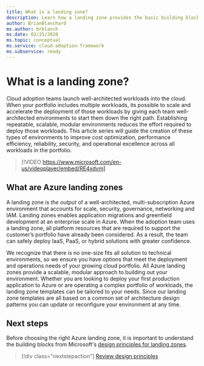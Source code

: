 ```yaml
---
title: What is a landing zone?
description: Learn how a landing zone provides the basic building block of any cloud adoption environment.
author: BrianBlanchard
ms.author: brblanch
ms.date: 02/25/2020
ms.topic: conceptual
ms.service: cloud-adoption-framework
ms.subservice: ready
---
```


<!-- markdownlint-disable MD026 -->

# What is a landing zone?

Cloud adoption teams launch well-architected workloads into the cloud. When your portfolio includes multiple workloads, its possible to scale and accelerate the deployment of those workloads by giving each team well-architected environments to start them down the right path. Establishing repeatable, scalable, modular environments reduces the effort required to deploy those workloads. This article series will guide the creation of these types of environments to improve cost optimization, performance efficiency, reliability, security, and operational excellence across all workloads in the portfolio.

<!-- markdownlint-disable MD034 -->

> [!VIDEO https://www.microsoft.com/en-us/videoplayer/embed/RE4xdvm]

<!-- markdownlint-enable MD034 -->

## What are Azure landing zones

A landing zone is *the output* of a well-architected, multi-subscription Azure environment that accounts for scale, security, governance, networking and IAM. Landing zones enables application migrations and greenfield development at an enterprise scale in Azure. When the adoption team uses a landing zone, all platform resources that are required to support the customer’s portfolio have already been considered. As a result, the team can safely deploy IaaS, PaaS, or hybrid solutions with greater confidence.

We recognize that there is no one-size fits all solution to technical environments, so we ensure you have options that meet the deployment and operations needs of your growing cloud portfolio. All Azure landing zones provide a scalable, modular approach to building out your environment. Whether you are looking to deploy your first production application to Azure or are operating a complex portfolio of workloads, the landing zone templates can be tailored to your needs. Since our landing zone templates are all based on a common set of architecture design patterns you can update or reconfigure your environment at any time.

## Next steps

Before choosing the right Azure landing zone, it is important to understand the building blocks from Microsoft's [design principles for landing zones](./design-principles.md).

> [!div class="nextstepaction"]
> [Review design principles](./design-principles.md)
